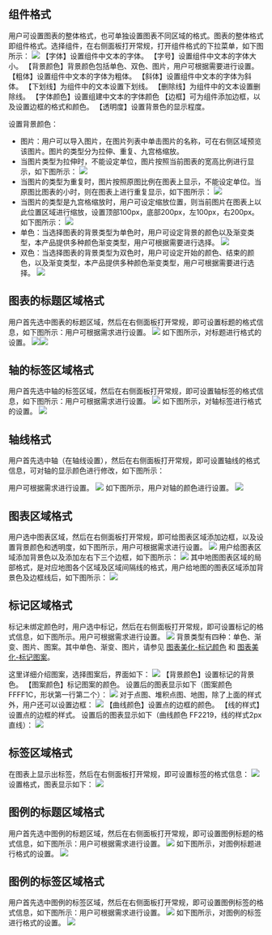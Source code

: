 ## 组件格式
用户可设置图表的整体格式，也可单独设置图表不同区域的格式。图表的整体格式即组件格式。选择组件，在右侧面板打开常规，打开组件格式的下拉菜单，如下图所示：
![](https://main.qcloudimg.com/raw/f3f1523e375f9b637b49243b61f572d8.png)
【字体】设置组件中文本的字体。
【字号】设置组件中文本的字体大小。
【背景颜色】背景颜色包括单色、双色、图片，用户可根据需要进行设置。
【粗体】设置组件中文本的字体为粗体。
【斜体】设置组件中文本的字体为斜体。
【下划线】为组件中的文本设置下划线。
【删除线】为组件中的文本设置删除线。
【字体颜色】设置组建中文本的字体颜色
【边框】可为组件添加边框，以及设置边框的格式和颜色。
【透明度】设置背景色的显示程度。

设置背景颜色：
- 图片：用户可以导入图片，在图片列表中单击图片的名称，可在右侧区域预览该图片。图片的类型分为拉伸、重复、九宫格缩放。
 - 当图片类型为拉伸时，不能设定单位，图片按照当前图表的宽高比例进行显示，如下图所示：
![](https://main.qcloudimg.com/raw/bc8a3869574bd07bb21aa5dbc76ed1d1.png)
 - 当图片的类型为重复时，图片按照原图比例在图表上显示，不能设定单位。当原图比图表的小时，则在图表上进行重复显示，如下图所示：
![](https://main.qcloudimg.com/raw/3ba16bac4310e92ec6932abad9a3bde2.png)
 - 当图片的类型是九宫格缩放时，用户可设定缩放位置，则当前图片在图表上以此位置区域进行缩放，设置顶部100px，底部200px，左100px，右200px。如下图所示：
![](https://main.qcloudimg.com/raw/6c209ddd616737396581bec44d7cb15e.png)
- 单色：当选择图表的背景类型为单色时，用户可设定背景的颜色以及渐变类型，本产品提供多种颜色渐变类型，用户可根据需要进行选择。
![](https://main.qcloudimg.com/raw/e88bec5561c3207ea84386b4a9f2bedb.png)
- 双色：当选择图表的背景类型为双色时，用户可设定开始的颜色、结束的颜色，以及渐变类型，本产品提供多种颜色渐变类型，用户可根据需要进行选择。
![](https://main.qcloudimg.com/raw/21e6f565cbe22e09885f3c451b7d8cd6.png)

## 图表的标题区域格式
用户首先选中图表的标题区域，然后在右侧面板打开常规，即可设置标题的格式信息，如下图所示：用户可根据需求进行设置。
![](https://main.qcloudimg.com/raw/78b4f7d2d6b636f9796121a0e52ad34b.png)
如下图所示，对标题进行格式的设置。
![](https://main.qcloudimg.com/raw/67b33f7cb50b8ebf9dee1e9dfb0e2e9a.png)![](https://main.qcloudimg.com/raw/aff00b017304bb328705a26877782231.png)

## 轴的标签区域格式
用户首先选中轴的标签区域，然后在右侧面板打开常规，即可设置轴标签的格式信息，如下图所示：用户可根据需求进行设置。
![](https://main.qcloudimg.com/raw/220a3066f16e2366495f50441c54d082.png)
如下图所示，对轴标签进行格式的设置。
![](https://main.qcloudimg.com/raw/e1b93d4260ab7d33f9b42f148ded7821.png)

## 轴线格式
用户首先选中轴（在轴线设置），然后在右侧面板打开常规，即可设置轴线的格式信息，可对轴的显示颜色进行修改，如下图所示：

用户可根据需求进行设置。
![](https://main.qcloudimg.com/raw/0c84850177ad9956d13fb4e21b89c53a.png)
如下图所示，用户对轴的颜色进行设置。
![](https://main.qcloudimg.com/raw/e76d1c3cfcf25ee6e12e8c7251573068.png)

## 图表区域格式
用户选中图表区域，然后在右侧面板打开常规，即可给图表区域添加边框，以及设置背景颜色和透明度，如下图所示，用户可根据需求进行设置。
![](https://main.qcloudimg.com/raw/e2c29c0db9d4794ed2d83b42636e5f37.png)
用户给图表区域添加背景色以及添加左右下三个边框，如下图所示：
![](https://main.qcloudimg.com/raw/2518f2c2193912550718466b10ebead8.png)
其中地图图表区域的局部格式，是对应地图各个区域及区域间隔线的格式，用户给地图的图表区域添加背景色及边框线后，如下图所示：
![](https://main.qcloudimg.com/raw/876b3248bac519624ee9b2a45c6edf55.png)


## 标记区域格式
标记未绑定颜色时，用户选中标记，然后在右侧面板打开常规，即可设置标记的格式信息，如下图所示。用户可根据需求进行设置。
![](https://main.qcloudimg.com/raw/e72b9cf6e4c8ce9a767869059a29bafc.png)
背景类型有四种：单色、渐变、图片、图案。其中单色、渐变、图片，请参见 [图表美化-标记颜色](https://cloud.tencent.com/document/product/590/47619#.E6.A0.87.E8.AE.B0.E9.A2.9C.E8.89.B2) 和 [图表美化-标记图案](https://cloud.tencent.com/document/product/590/47619#.E6.A0.87.E8.AE.B0.E5.9B.BE.E6.A1.88)。

这里详细介绍图案，选择图案后，界面如下：
![](https://main.qcloudimg.com/raw/e254d084ca13872fd2062ea4a533d919.png)
【背景颜色】设置标记的背景色。
【图案颜色】标记图案的颜色。
设置后的图表显示如下（图案颜色 FFFF1C，形状第一行第二个）：
![](https://main.qcloudimg.com/raw/436ec6a2672e776db95785ccdd208170.png)
对于点图、堆积点图、地图，除了上面的样式外，用户还可以设置边框：
![](https://main.qcloudimg.com/raw/82e53b2119159f62d47a049869f2f821.png)
【曲线颜色】设置点的边框的颜色。
【线的样式】设置点的边框的样式。
设置后的图表显示如下（曲线颜色 FF2219，线的样式2px直线）：
![](https://main.qcloudimg.com/raw/d7a505303f477893d26a60a250d2e393.png)

## 标签区域格式
在图表上显示出标签，然后在右侧面板打开常规，即可设置标签的格式信息：
![](https://main.qcloudimg.com/raw/1ddd17a75303fb90977df088639b25ea.png)
设置格式，图表显示如下：
![](https://main.qcloudimg.com/raw/66dad536d7c9c7cbcb9d071e4f8d56b7.png)

## 图例的标题区域格式
用户首先选中图例的标题区域，然后在右侧面板打开常规，即可设置图例标题的格式信息，如下图所示：用户可根据需求进行设置。
![](https://main.qcloudimg.com/raw/c615fecf4ae92ca1467342bb20f702ff.png)
如下图所示，对图例标题进行格式的设置。
![](https://main.qcloudimg.com/raw/377cf5c99ac9903806a781f23023c459.png)

## 图例的标签区域格式
用户首先选中图例的标签区域，然后在右侧面板打开常规，即可设置图例标签的格式信息，如下图所示：用户可根据需求进行设置。
![](https://main.qcloudimg.com/raw/4cddf287926b2efb3fccf5564f034a40.png)
如下图所示，对图例的标签进行格式的设置。
![](https://main.qcloudimg.com/raw/4353cff0c49217aaed48b73d077ba82d.png)
